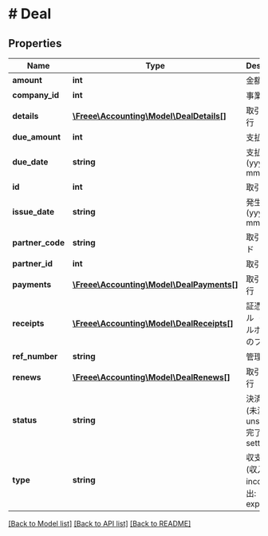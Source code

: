 # # Deal

## Properties

Name | Type | Description | Notes
------------ | ------------- | ------------- | -------------
**amount** | **int** | 金額 |
**company_id** | **int** | 事業所ID |
**details** | [**\Freee\Accounting\Model\DealDetails[]**](DealDetails.md) | 取引の明細行 | [optional]
**due_amount** | **int** | 支払金額 | [optional]
**due_date** | **string** | 支払期日 (yyyy-mm-dd) | [optional]
**id** | **int** | 取引ID |
**issue_date** | **string** | 発生日 (yyyy-mm-dd) |
**partner_code** | **string** | 取引先コード | [optional]
**partner_id** | **int** | 取引先ID |
**payments** | [**\Freee\Accounting\Model\DealPayments[]**](DealPayments.md) | 取引の支払行 | [optional]
**receipts** | [**\Freee\Accounting\Model\DealReceipts[]**](DealReceipts.md) | 証憑ファイル（ファイルボックスのファイル） | [optional]
**ref_number** | **string** | 管理番号 | [optional]
**renews** | [**\Freee\Accounting\Model\DealRenews[]**](DealRenews.md) | 取引の+更新行 | [optional]
**status** | **string** | 決済状況 (未決済: unsettled, 完了: settled) |
**type** | **string** | 収支区分 (収入: income, 支出: expense) | [optional]

[[Back to Model list]](../../README.md#models) [[Back to API list]](../../README.md#endpoints) [[Back to README]](../../README.md)
